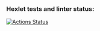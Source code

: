### Hexlet tests and linter status:
[![Actions Status](https://github.com/tofuoverdose/devops-for-programmers-project-77/workflows/hexlet-check/badge.svg)](https://github.com/tofuoverdose/devops-for-programmers-project-77/actions)